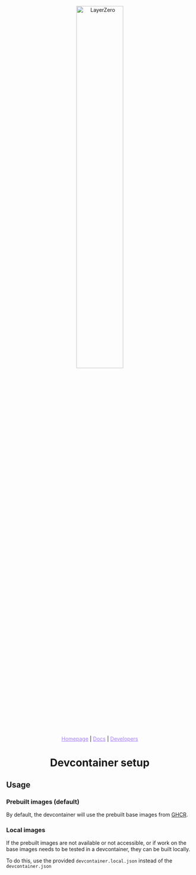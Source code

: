 <p align="center">
  <a href="https://layerzero.network">
    <img alt="LayerZero" style="width: 50%" src="https://layerzero.network/static/logo.svg"/>
  </a>
</p>

<p align="center">
  <a href="https://layerzero.network" style="color: #a77dff">Homepage</a> | <a href="https://docs.layerzero.network/" style="color: #a77dff">Docs</a> | <a href="https://layerzero.network/developers" style="color: #a77dff">Developers</a>
</p>

<h1 align="center">Devcontainer setup</h1>

## Usage

### Prebuilt images (default)

By default, the devcontainer will use the prebuilt base images from [GHCR](https://github.com/LayerZero-Labs/devtools/pkgs/container/devtools-dev-base).

### Local images

If the prebuilt images are not available or not accessible, or if work on the base images needs to be tested in a devcontainer, they can be built locally.

To do this, use the provided `devcontainer.local.json` instead of the `devcontainer.json`
